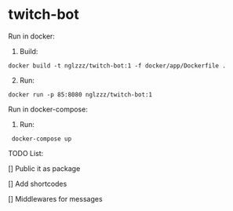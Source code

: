 # twitch-bot

Run in docker:

1. Build:
```
docker build -t nglzzz/twitch-bot:1 -f docker/app/Dockerfile .
```

2. Run:
```
docker run -p 85:8080 nglzzz/twitch-bot:1
```

Run in docker-compose:

1. Run:
```
 docker-compose up
```

TODO List:

[] Public it as package

[] Add shortcodes

[] Middlewares for messages
